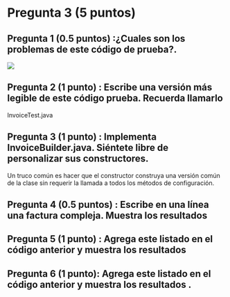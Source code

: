 # Pregunta 3 (5 puntos)

## Pregunta 1 (0.5 puntos) :¿Cuales son los problemas de este código de prueba?.


<img src="https://i.imgur.com/bOzkWDz.png" >


## Pregunta 2 (1 punto) : Escribe una versión más legible de este código prueba. Recuerda llamarlo
InvoiceTest.java


## Pregunta 3 (1 punto) : Implementa InvoiceBuilder.java. Siéntete libre de personalizar sus constructores.

Un truco común es hacer que el constructor construya una versión común de la clase sin requerir la
llamada a todos los métodos de configuración.


## Pregunta 4 (0.5 puntos) : Escribe en una línea una factura compleja. Muestra los resultados

## Pregunta 5 (1 punto) : Agrega este listado en el código anterior y muestra los resultados


## Pregunta 6 (1 punto): Agrega este listado en el código anterior y muestra los resultados .